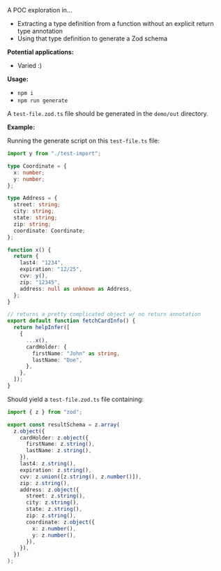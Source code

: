 A POC exploration in...

- Extracting a type definition from a function without an explicit return type annotation
- Using that type definition to generate a Zod schema

**Potential applications:**

- Varied :)

**Usage:**

- `npm i`
- `npm run generate`

A `test-file.zod.ts` file should be generated in the `demo/out` directory.

**Example:**

Running the generate script on this `test-file.ts` file:

```ts
import y from "./test-import";

type Coordinate = {
  x: number;
  y: number;
};

type Address = {
  street: string;
  city: string;
  state: string;
  zip: string;
  coordinate: Coordinate;
};

function x() {
  return {
    last4: "1234",
    expiration: "12/25",
    cvv: y(),
    zip: "12345",
    address: null as unknown as Address,
  };
}

// returns a pretty complicated object w/ no return annotation
export default function fetchCardInfo() {
  return helpInfer([
    {
      ...x(),
      cardHolder: {
        firstName: "John" as string,
        lastName: "Doe",
      },
    },
  ]);
}
```

Should yield a `test-file.zod.ts` file containing:

```ts
import { z } from "zod";

export const resultSchema = z.array(
  z.object({
    cardHolder: z.object({
      firstName: z.string(),
      lastName: z.string(),
    }),
    last4: z.string(),
    expiration: z.string(),
    cvv: z.union([z.string(), z.number()]),
    zip: z.string(),
    address: z.object({
      street: z.string(),
      city: z.string(),
      state: z.string(),
      zip: z.string(),
      coordinate: z.object({
        x: z.number(),
        y: z.number(),
      }),
    }),
  })
);
```
